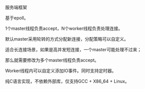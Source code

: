 服务端框架

基于epoll。

1个master线程负责accept，N个worker线程负责处理连接。

默认master采用轮转的方式分配新连接，分配策略可以自定义。

适合长连接场景，如果是高并发短连接，一个master可能处理不过来；

那么就需要修改为多个master线程负责accept。

Worker线程内可以自定义添加IO事件。同时支持定时器。

纯C语言实现，不依赖外部库，仅支持GCC + X86_64 + Linux。

